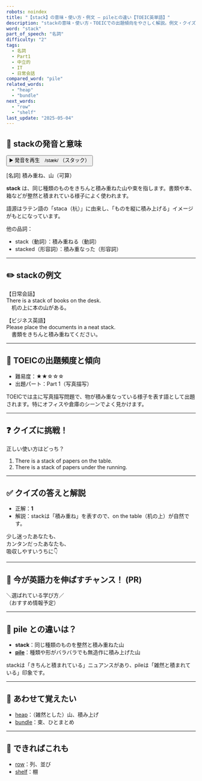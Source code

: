 ```yaml
---
robots: noindex
title: "【stack】の意味・使い方・例文 ― pileとの違い【TOEIC英単語】"
description: "stackの意味・使い方・TOEICでの出題傾向をやさしく解説。例文・クイズ付きでpileとの違いもわかりやすく学べます。"
word: "stack"
part_of_speech: "名詞"
difficulty: "2"
tags:
  - 名詞
  - Part1
  - 中立的
  - IT
  - 日常会話
compared_word: "pile"
related_words:
  - "heap"
  - "bundle"
next_words:
  - "row"
  - "shelf"
last_update: "2025-05-04"
---
```


## 🔰 stackの発音と意味

<button class="play-audio" onclick="playTTS('stack')">
  <span class="play-audio-main">
    ▶️ 発音を再生　/stæk/
  </span>
  <span class="play-audio-sub">
    （スタック）
  </span>
</button>

[名詞] 積み重ね、山（可算）

**stack** は、同じ種類のものをきちんと積み重ねた山や束を指します。書類や本、箱などが整然と積まれている様子によく使われます。

語源はラテン語の「staca（杭）」に由来し、「ものを縦に積み上げる」イメージがもとになっています。

他の品詞：  
- stack（動詞）：積み重ねる（動詞）
- stacked（形容詞）：積み重なった（形容詞）

---

## ✏️ stackの例文

【日常会話】  
There is a stack of books on the desk.  
　机の上に本の山がある。

【ビジネス英語】  
Please place the documents in a neat stack.  
　書類をきちんと積み重ねてください。

---

## 🎯 TOEICの出題頻度と傾向

- 難易度：★★☆☆☆
- 出題パート：Part 1（写真描写）

TOEICでは主に写真描写問題で、物が積み重なっている様子を表す語として出題されます。特にオフィスや倉庫のシーンでよく見かけます。

---

## ❓ クイズに挑戦！

正しい使い方はどっち？

1. There is a stack of papers on the table.  
2. There is a stack of papers under the running.

---

## ✅ クイズの答えと解説

- 正解：**1**
- 解説：stackは「積み重ね」を表すので、on the table（机の上）が自然です。

少し迷ったあなたも、  
カンタンだったあなたも、  
吸収しやすいうちに👇️

---

## 🚀 今が英語力を伸ばすチャンス！ (PR)

<div class="info-center">
＼選ばれている学び方／<br>  
（おすすめ情報予定）
</div>

---

## 🤔  pile との違いは？

- **stack**：同じ種類のものを整然と積み重ねた山
- **[pile](/pile)**：種類や形がバラバラでも無造作に積み上げた山

stackは「きちんと積まれている」ニュアンスがあり、pileは「雑然と積まれている」印象です。

---

## 🧩 あわせて覚えたい

- [heap](/heap)：（雑然とした）山、積み上げ
- [bundle](/bundle)：束、ひとまとめ

---

## 📖 できればこれも

- [row](/row)：列、並び
- [shelf](/shelf)：棚

<!-- cvid: aid41_bid31 -->

